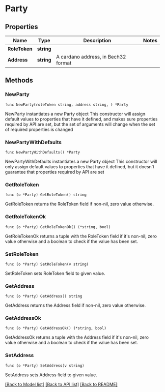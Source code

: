# Party

## Properties

Name | Type | Description | Notes
------------ | ------------- | ------------- | -------------
**RoleToken** | **string** |  | 
**Address** | **string** | A cardano address, in Bech32 format | 

## Methods

### NewParty

`func NewParty(roleToken string, address string, ) *Party`

NewParty instantiates a new Party object
This constructor will assign default values to properties that have it defined,
and makes sure properties required by API are set, but the set of arguments
will change when the set of required properties is changed

### NewPartyWithDefaults

`func NewPartyWithDefaults() *Party`

NewPartyWithDefaults instantiates a new Party object
This constructor will only assign default values to properties that have it defined,
but it doesn't guarantee that properties required by API are set

### GetRoleToken

`func (o *Party) GetRoleToken() string`

GetRoleToken returns the RoleToken field if non-nil, zero value otherwise.

### GetRoleTokenOk

`func (o *Party) GetRoleTokenOk() (*string, bool)`

GetRoleTokenOk returns a tuple with the RoleToken field if it's non-nil, zero value otherwise
and a boolean to check if the value has been set.

### SetRoleToken

`func (o *Party) SetRoleToken(v string)`

SetRoleToken sets RoleToken field to given value.


### GetAddress

`func (o *Party) GetAddress() string`

GetAddress returns the Address field if non-nil, zero value otherwise.

### GetAddressOk

`func (o *Party) GetAddressOk() (*string, bool)`

GetAddressOk returns a tuple with the Address field if it's non-nil, zero value otherwise
and a boolean to check if the value has been set.

### SetAddress

`func (o *Party) SetAddress(v string)`

SetAddress sets Address field to given value.



[[Back to Model list]](../README.md#documentation-for-models) [[Back to API list]](../README.md#documentation-for-api-endpoints) [[Back to README]](../README.md)


